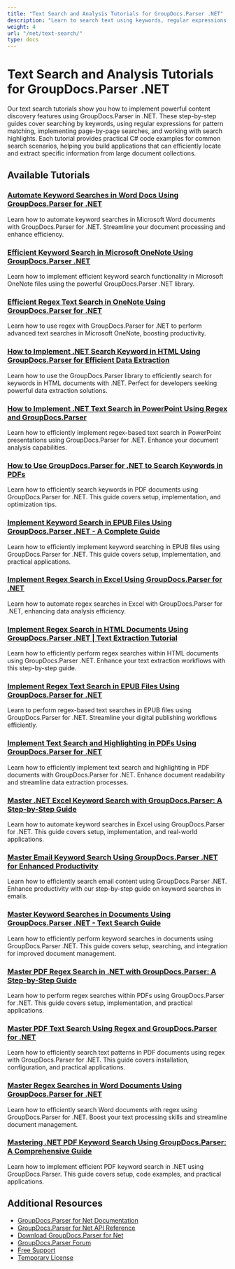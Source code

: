 ```yaml
---
title: "Text Search and Analysis Tutorials for GroupDocs.Parser .NET"
description: "Learn to search text using keywords, regular expressions, and advanced search options with these GroupDocs.Parser .NET tutorials."
weight: 4
url: "/net/text-search/"
type: docs
---
```

# Text Search and Analysis Tutorials for GroupDocs.Parser .NET

Our text search tutorials show you how to implement powerful content discovery features using GroupDocs.Parser in .NET. These step-by-step guides cover searching by keywords, using regular expressions for pattern matching, implementing page-by-page searches, and working with search highlights. Each tutorial provides practical C# code examples for common search scenarios, helping you build applications that can efficiently locate and extract specific information from large document collections.

## Available Tutorials

### [Automate Keyword Searches in Word Docs Using GroupDocs.Parser for .NET](./groupdocs-parser-net-keyword-search-word-documents/)
Learn how to automate keyword searches in Microsoft Word documents with GroupDocs.Parser for .NET. Streamline your document processing and enhance efficiency.

### [Efficient Keyword Search in Microsoft OneNote Using GroupDocs.Parser .NET](./keyword-search-onenote-groupdocs-parser-net/)
Learn how to implement efficient keyword search functionality in Microsoft OneNote files using the powerful GroupDocs.Parser .NET library.

### [Efficient Regex Text Search in OneNote Using GroupDocs.Parser for .NET](./regex-text-search-one-note-groupdocs-parser/)
Learn how to use regex with GroupDocs.Parser for .NET to perform advanced text searches in Microsoft OneNote, boosting productivity.

### [How to Implement .NET Search Keyword in HTML Using GroupDocs.Parser for Efficient Data Extraction](./implement-net-search-keyword-html-groupdocs-parser/)
Learn how to use the GroupDocs.Parser library to efficiently search for keywords in HTML documents with .NET. Perfect for developers seeking powerful data extraction solutions.

### [How to Implement .NET Text Search in PowerPoint Using Regex and GroupDocs.Parser](./implement-net-text-search-powerpoint-regex/)
Learn how to efficiently implement regex-based text search in PowerPoint presentations using GroupDocs.Parser for .NET. Enhance your document analysis capabilities.

### [How to Use GroupDocs.Parser for .NET to Search Keywords in PDFs](./groupdocs-parser-net-keyword-search-pdf/)
Learn how to efficiently search keywords in PDF documents using GroupDocs.Parser for .NET. This guide covers setup, implementation, and optimization tips.

### [Implement Keyword Search in EPUB Files Using GroupDocs.Parser .NET - A Complete Guide](./keyword-search-epub-groupdocs-parser-dotnet/)
Learn how to efficiently implement keyword searching in EPUB files using GroupDocs.Parser for .NET. This guide covers setup, implementation, and practical applications.

### [Implement Regex Search in Excel Using GroupDocs.Parser for .NET](./implement-regex-search-excel-groupdocs-parser-dotnet/)
Learn how to automate regex searches in Excel with GroupDocs.Parser for .NET, enhancing data analysis efficiency.

### [Implement Regex Search in HTML Documents Using GroupDocs.Parser .NET | Text Extraction Tutorial](./regex-search-html-groupdocs-parser-net/)
Learn how to efficiently perform regex searches within HTML documents using GroupDocs.Parser .NET. Enhance your text extraction workflows with this step-by-step guide.

### [Implement Regex Text Search in EPUB Files Using GroupDocs.Parser for .NET](./regex-text-search-epub-groupdocs-parser-net/)
Learn to perform regex-based text searches in EPUB files using GroupDocs.Parser for .NET. Streamline your digital publishing workflows efficiently.

### [Implement Text Search and Highlighting in PDFs Using GroupDocs.Parser for .NET](./groupdocs-parser-net-text-search-highlight-pdf/)
Learn how to efficiently implement text search and highlighting in PDF documents with GroupDocs.Parser for .NET. Enhance document readability and streamline data extraction processes.

### [Master .NET Excel Keyword Search with GroupDocs.Parser&#58; A Step-by-Step Guide](./implement-net-excel-keyword-search-groupdocs-parser/)
Learn how to automate keyword searches in Excel using GroupDocs.Parser for .NET. This guide covers setup, implementation, and real-world applications.

### [Master Email Keyword Search Using GroupDocs.Parser .NET for Enhanced Productivity](./email-keyword-search-groupdocs-parser-net/)
Learn how to efficiently search email content using GroupDocs.Parser .NET. Enhance productivity with our step-by-step guide on keyword searches in emails.

### [Master Keyword Searches in Documents Using GroupDocs.Parser .NET - Text Search Guide](./master-keyword-searches-docs-groupdocs-parser-net/)
Learn how to efficiently perform keyword searches in documents using GroupDocs.Parser .NET. This guide covers setup, searching, and integration for improved document management.

### [Master PDF Regex Search in .NET with GroupDocs.Parser&#58; A Step-by-Step Guide](./mastering-pdf-regex-search-dotnet-groupdocs-parser/)
Learn how to perform regex searches within PDFs using GroupDocs.Parser for .NET. This guide covers setup, implementation, and practical applications.

### [Master PDF Text Search Using Regex and GroupDocs.Parser for .NET](./master-pdf-text-search-regex-groupdocs-parser-net/)
Learn how to efficiently search text patterns in PDF documents using regex with GroupDocs.Parser for .NET. This guide covers installation, configuration, and practical applications.

### [Master Regex Searches in Word Documents Using GroupDocs.Parser for .NET](./master-regex-searches-word-docs-groupdocs-parser-dotnet/)
Learn how to efficiently search Word documents with regex using GroupDocs.Parser for .NET. Boost your text processing skills and streamline document management.

### [Mastering .NET PDF Keyword Search Using GroupDocs.Parser&#58; A Comprehensive Guide](./implement-net-pdf-keyword-search-groupdocs-parser-guide/)
Learn how to implement efficient PDF keyword search in .NET using GroupDocs.Parser. This guide covers setup, code examples, and practical applications.

## Additional Resources

- [GroupDocs.Parser for Net Documentation](https://docs.groupdocs.com/parser/net/)
- [GroupDocs.Parser for Net API Reference](https://reference.groupdocs.com/parser/net/)
- [Download GroupDocs.Parser for Net](https://releases.groupdocs.com/parser/net/)
- [GroupDocs.Parser Forum](https://forum.groupdocs.com/c/parser)
- [Free Support](https://forum.groupdocs.com/)
- [Temporary License](https://purchase.groupdocs.com/temporary-license/)
